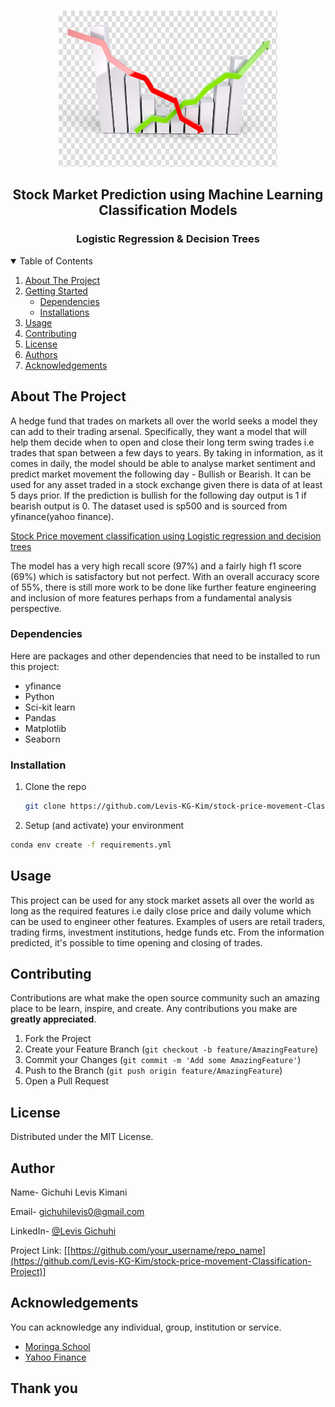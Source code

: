 
<br />
<p align="center">
  <a href="https://github.com/Levis-KG-Kim/stock-price-movement-Classification-Project">
    <img src="line.jpg" alt="Logo" width="350" height="250">
  </a>

  <h2 align="center">Stock Market Prediction using Machine Learning Classification Models</h2>
  <h3 align="center">Logistic Regression & Decision Trees</h3>

</p>


<details open="open">
  <summary>Table of Contents</summary>
  <ol>
    <li>
      <a href="#about-the-project">About The Project</a>
    </li>
    <li>
      <a href="#getting-started">Getting Started</a>
      <ul>
        <li><a href="#dependencies">Dependencies</a></li>
        <li><a href="#installations">Installations</a></li>
      </ul>
    </li>
    <li><a href="#usage">Usage</a></li>
    <li><a href="#contributing">Contributing</a></li>
    <li><a href="#license">License</a></li>
    <li><a href="#author">Authors</a></li>
    <li><a href="#acknowledgements">Acknowledgements</a></li>
  </ol>
</details>


## About The Project

A hedge fund that trades on markets all over the world seeks a model they can add to their trading arsenal. Specifically, they want a model that will help them decide when to open and close their long term swing trades i.e trades that span between a few days to years. By taking in information, as it comes in daily, the model should be able to analyse market sentiment and predict market movement the following day - Bullish or Bearish.
It can be used for any asset traded in a stock exchange given there is data of at least 5 days prior.
If the prediction is bullish for the following day output is 1 if bearish output is 0.
The dataset used is sp500 and is sourced from yfinance(yahoo finance).

[Stock Price movement classification using Logistic regression and decision trees](https://github.com/Levis-KG-Kim/stock-price-movement-Classification-Project)

The model has a very high recall score (97%) and a fairly high f1 score (69%) which is satisfactory but not perfect. With an overall accuracy score of 55%, there is still more work to be done like further feature engineering and inclusion of more features perhaps from a fundamental analysis perspective.



### Dependencies

Here are packages and other dependencies that need to be installed to run this project: 
* yfinance
* Python
* Sci-kit learn
* Pandas
* Matplotlib
* Seaborn

### Installation

1. Clone the repo
   ```sh
   git clone https://github.com/Levis-KG-Kim/stock-price-movement-Classification-Project
   ```
2. Setup (and activate) your environment
  ```sh
  conda env create -f requirements.yml
  ```

## Usage

This project can be used for any stock market assets all over the world as long as the required features i.e daily close price and daily volume which can be used to engineer other features.
Examples of users are retail traders, trading firms, investment institutions, hedge funds etc.
From the information predicted, it's possible to time opening and closing of trades.

## Contributing

Contributions are what make the open source community such an amazing place to be learn, inspire, and create. Any contributions you make are **greatly appreciated**.

1. Fork the Project
2. Create your Feature Branch (`git checkout -b feature/AmazingFeature`)
3. Commit your Changes (`git commit -m 'Add some AmazingFeature'`)
4. Push to the Branch (`git push origin feature/AmazingFeature`)
5. Open a Pull Request


## License

Distributed under the MIT License.


## Author

Name- Gichuhi Levis Kimani

Email- gichuhilevis0@gmail.com

LinkedIn- [@Levis Gichuhi](https://www.linkedin.com/in/levis-gichuhi-669a46320/)

Project Link: [[https://github.com/your_username/repo_name](https://github.com/Levis-KG-Kim/stock-price-movement-Classification-Project)]


## Acknowledgements

You can acknowledge any individual, group, institution or service.
* [Moringa School](https://moringaschool.com/)
* [Yahoo Finance](https://finance.yahoo.com/?guccounter=1&guce_referrer=aHR0cHM6Ly93d3cuZ29vZ2xlLmNvbS8&guce_referrer_sig=AQAAAGc1pxKo3NqRvx4x83PEljG3LG-097MMsoJe4zngxK1UPYZfQ1VKGG5L7Oo01prT_oot-K8F4rdmAedbPpMPRRyi_bZ3CbPDUBbEZChQJmmGEZk1J_FQcN41qiHU3FsDyhfKby335UfwaLwZr83Z2vpN1D0VAsMuyB4JLXTB6xt_)


## Thank you
